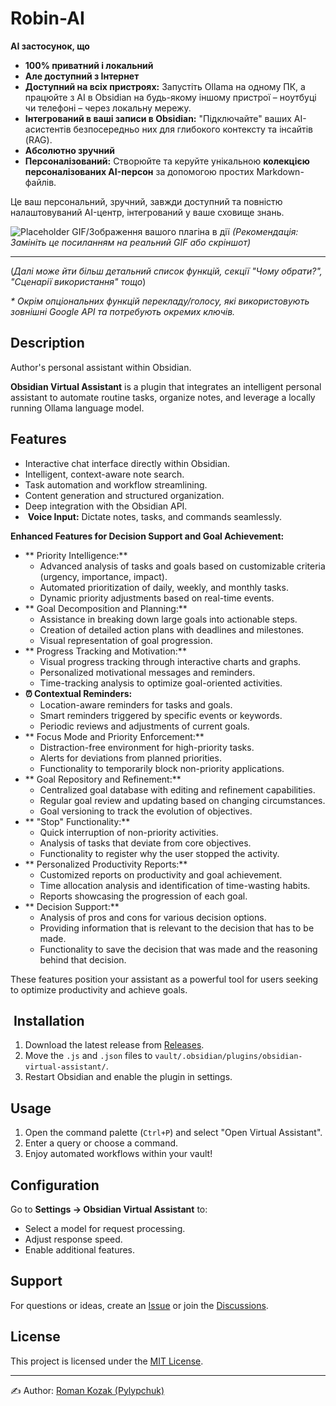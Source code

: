# Robin-AI

**AI застосунок, що** 
* **100% приватний і локальний**
* **Але доступний з Інтернет**
* **Доступний на всіх пристроях:** Запустіть Ollama на одному ПК, а працюйте з AI в Obsidian на будь-якому іншому пристрої – ноутбуці чи телефоні – через локальну мережу.
* **Інтегрований в ваші записи в Obsidian:** "Підключайте" ваших AI-асистентів безпосередньо них для глибокого контексту та інсайтів (RAG).
* **Абсолютно зручний** 
* **Персоналізований:** Створюйте та керуйте унікальною **колекцією персоналізованих AI-персон** за допомогою простих Markdown-файлів.

Це ваш персональний, зручний, завжди доступний та повністю налаштовуваний AI-центр, інтегрований у ваше сховище знань.

![Placeholder GIF/Зображення вашого плагіна в дії](placeholder.gif)
*(Рекомендація: Замініть це посиланням на реальний GIF або скріншот)*

---

(*Далі може йти більш детальний список функцій, секції "Чому обрати?", "Сценарії використання" тощо*)

*\* Окрім опціональних функцій перекладу/голосу, які використовують зовнішні Google API та потребують окремих ключів.*


##  Description

Author's personal assistant within Obsidian.

**Obsidian Virtual Assistant** is a plugin that integrates an intelligent personal assistant to automate routine tasks, organize notes, and leverage a locally running Ollama language model.

##  Features

* Interactive chat interface directly within Obsidian.
* Intelligent, context-aware note search.
* Task automation and workflow streamlining.
* Content generation and structured organization.
* Deep integration with the Obsidian API.
* ️ **Voice Input:** Dictate notes, tasks, and commands seamlessly.

**Enhanced Features for Decision Support and Goal Achievement:**

* ** Priority Intelligence:**
    * Advanced analysis of tasks and goals based on customizable criteria (urgency, importance, impact).
    * Automated prioritization of daily, weekly, and monthly tasks.
    * Dynamic priority adjustments based on real-time events.
* ** Goal Decomposition and Planning:**
    * Assistance in breaking down large goals into actionable steps.
    * Creation of detailed action plans with deadlines and milestones.
    * Visual representation of goal progression.
* ** Progress Tracking and Motivation:**
    * Visual progress tracking through interactive charts and graphs.
    * Personalized motivational messages and reminders.
    * Time-tracking analysis to optimize goal-oriented activities.
* **⏰ Contextual Reminders:**
    * Location-aware reminders for tasks and goals.
    * Smart reminders triggered by specific events or keywords.
    * Periodic reviews and adjustments of current goals.
* ** Focus Mode and Priority Enforcement:**
    * Distraction-free environment for high-priority tasks.
    * Alerts for deviations from planned priorities.
    * Functionality to temporarily block non-priority applications.
* ** Goal Repository and Refinement:**
    * Centralized goal database with editing and refinement capabilities.
    * Regular goal review and updating based on changing circumstances.
    * Goal versioning to track the evolution of objectives.
* ** "Stop" Functionality:**
    * Quick interruption of non-priority activities.
    * Analysis of tasks that deviate from core objectives.
    * Functionality to register why the user stopped the activity.
* ** Personalized Productivity Reports:**
    * Customized reports on productivity and goal achievement.
    * Time allocation analysis and identification of time-wasting habits.
    * Reports showcasing the progression of each goal.
* ** Decision Support:**
    * Analysis of pros and cons for various decision options.
    * Providing information that is relevant to the decision that has to be made.
    * Functionality to save the decision that was made and the reasoning behind that decision.

These features position your assistant as a powerful tool for users seeking to optimize productivity and achieve goals.

## ️ Installation

1.  Download the latest release from [Releases](https://github.com/phoenixway/obsidian-ollama-duet/releases).
2.  Move the `.js` and `.json` files to `vault/.obsidian/plugins/obsidian-virtual-assistant/`.
3.  Restart Obsidian and enable the plugin in settings.

##  Usage

1.  Open the command palette (`Ctrl+P`) and select "Open Virtual Assistant".
2.  Enter a query or choose a command.
3.  Enjoy automated workflows within your vault!

##  Configuration

Go to **Settings → Obsidian Virtual Assistant** to:

* Select a model for request processing.
* Adjust response speed.
* Enable additional features.

##  Support

For questions or ideas, create an [Issue](https://github.com/phoenixway/obsidian-ollama-duet/issues) or join the [Discussions](https://github.com/phoenixway/obsidian-ollama-duet/discussions).

##  License

This project is licensed under the [MIT License](LICENSE).

---

✍️ Author: [Roman Kozak (Pylypchuk)](https://github.com/phoenixway)
